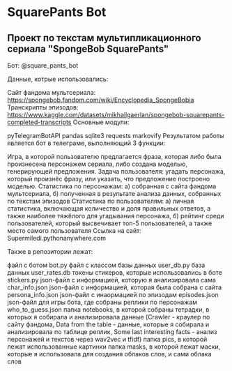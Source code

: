 # SquarePants Bot
## Проект по текстам мультипликационного сериала "SpongeBob SquarePants"
Бот: @square_pants_bot

Данные, котрые использовались:

Сайт фандома мультсериала: https://spongebob.fandom.com/wiki/Encyclopedia_SpongeBobia
Транскрипты эпизодов: https://www.kaggle.com/datasets/mikhailgaerlan/spongebob-squarepants-completed-transcripts
Основные модули:

pyTelegramBotAPI
pandas
sqlite3
requests
markovify
Результатом работы является бот в телеграме, выполняющий 3 функции:

Игра, в которой пользователю предлагается фраза, которая либо была произнесена персонажем сериала, либо создана моделью, генерирующей предложения. Задача пользователя: угадать персонажа, который произнёс фразу, или указать, что предложение построено моделью.
Статистика по персонажам: а) собранная с сайта фандома мультсериала, б) полученная в результате анализа данных, собранных по текстам эпизодов
Статистика по пользователям: а) личная статистика, включающая количество и доля правильных ответов, а также наиболее тяжёлого для угадывания персонажа, б) рейтинг среди пользователей, который высвечивает топ-5 пользователей, а также место самого пользователя
Ссылка на сайт: Supermiledi.pythonanywhere.com

Также в репозитории лежат:

файл с ботом bot.py
файл с классом базы данных user_db.py
база данных user_rates.db
токены стикеров, которые использовались в боте stickers.py
json-файл с информацией, которую я анализировала сама char_info.json
json-файл с информацией, которая была собрана с сайта persona_info.json
json-файл с инaормацией по эпизодам episodes.json
json-файл для игры бота, где собраны реплики по персонажам who_to_guess.json
папка notebooks, в которой собраны тетрадки, в которых я собирала и анализировала данные (Crawler - краулер по сайту фандома, Data from the table - данные, которые я собирала и анализировала по таблице реплик, Some last interesting facts - анализ персонажей и текстов через wav2vec и tfidf)
папка pics, в которой лежат использованные картинки
папка masks, в которой лежат маски, которые я использовала для создания облаков слов, и сами облака слов

